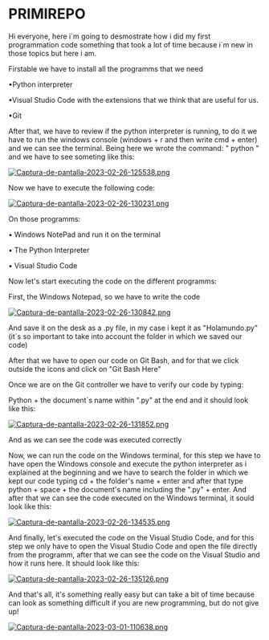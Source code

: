 # PRIMIREPO
Hi everyone, here i´m going to desmostrate how i did my first programmation code something that took a lot of time because i´m new in those topics but here i am.

Firstable we have to install all the programms that we need

•Python interpreter 

•Visual Studio Code with the extensions that we think that are useful for us.

•Git

After that, we have to review if the python interpreter is running, to do it we have to run the windows console (windows + r and then write cmd + enter) and we can see the terminal. Being here we wrote the command:  " python " and we have to see someting like this:

[![Captura-de-pantalla-2023-02-26-125538.png](https://i.postimg.cc/FRT0gx6k/Captura-de-pantalla-2023-02-26-125538.png)](https://postimg.cc/34Dy32Y3)

Now we have to execute the following code:

[![Captura-de-pantalla-2023-02-26-130231.png](https://i.postimg.cc/N0fngdR5/Captura-de-pantalla-2023-02-26-130231.png)](https://postimg.cc/NKSDD7Jc)

On those programms:

• Windows NotePad and run it on the terminal

• The Python Interpreter

• Visual Studio Code

Now let's start executing the code on the different programms:

First, the Windows Notepad, so we have to write the code

[![Captura-de-pantalla-2023-02-26-130842.png](https://i.postimg.cc/PfgrPw3t/Captura-de-pantalla-2023-02-26-130842.png)](https://postimg.cc/Wt7PyhcK)

And save it on the desk as a .py file, in my case i kept it as "Holamundo.py" (it´s so important to take into account the folder in which we saved our code)

After that we have to open our code on Git Bash, and for that we click outside the icons and click on "Git Bash Here"

Once we are on the Git controller we have to verify our code by typing:

Python + the document´s name within ".py" at the end and it should look like this:

[![Captura-de-pantalla-2023-02-26-131852.png](https://i.postimg.cc/wxQgTGmk/Captura-de-pantalla-2023-02-26-131852.png)](https://postimg.cc/qgq91QQt)

And as we can see the code was executed correctly

Now, we can run the code on the Windows terminal, for this step we have to have open the Windows console and execute the python interpreter as i explained at the beginning and we have to search the folder in which we kept our code typing cd + the folder's name + enter and after that type python + space + the document's name including the ".py" + enter. And after that we can see the code executed on the Windows terminal, it sould look like this:

[![Captura-de-pantalla-2023-02-26-134535.png](https://i.postimg.cc/4NJZpzcZ/Captura-de-pantalla-2023-02-26-134535.png)](https://postimg.cc/WtfQvqSf)

And finally, let's executed the code on the Visual Studio Code, and for this step we only have to open the Visual Studio Code and open the file directly from the programm, after that we can see the code on the Visual Studio and how it runs here. It should look like this:

[![Captura-de-pantalla-2023-02-26-135126.png](https://i.postimg.cc/x8mRCJ04/Captura-de-pantalla-2023-02-26-135126.png)](https://postimg.cc/649RbQ4r)

And that's all, it's something really easy but can take a bit of time because can look as something difficult if you are new programming, but do not give up!

[![Captura-de-pantalla-2023-03-01-110638.png](https://i.postimg.cc/FKMDvMmX/Captura-de-pantalla-2023-03-01-110638.png)](https://postimg.cc/rd9SCYKf)


